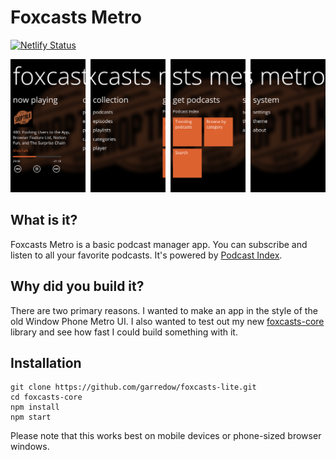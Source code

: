 # Foxcasts Metro

[![Netlify Status](https://api.netlify.com/api/v1/badges/d6eb1b08-5bb2-494e-ba75-a4531f4f0f45/deploy-status)](https://app.netlify.com/sites/confident-jennings-25c64e/deploys)

![Banner](/screenshots/foxcasts_metro_banner.png?raw=true)

## What is it?

Foxcasts Metro is a basic podcast manager app. You can subscribe and listen to all your favorite podcasts. It's powered by [Podcast Index](https://podcastindex.org/).

## Why did you build it?

There are two primary reasons. I wanted to make an app in the style of the old Window Phone Metro UI. I also wanted to test out my new [foxcasts-core](https://github.com/garredow/foxcasts-core) library and see how fast I could build something with it.

## Installation

```
git clone https://github.com/garredow/foxcasts-lite.git
cd foxcasts-core
npm install
npm start
```

Please note that this works best on mobile devices or phone-sized browser windows.
